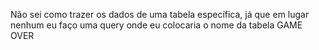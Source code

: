 Não sei como trazer os dados de uma tabela específica, já que em 
lugar nenhum eu faço uma query onde eu colocaria o nome da tabela
GAME OVER

